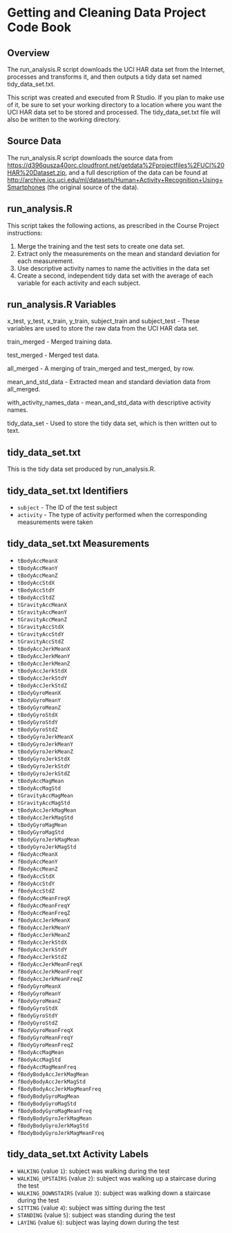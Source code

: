 # Getting and Cleaning Data Project Code Book

## Overview

The run_analysis.R script downloads the UCI HAR data set from the Internet, processes and transforms it, and then outputs a tidy data set named tidy_data_set.txt.

This script was created and executed from R Studio. If you plan to make use of it, be sure to set your working directory to a location where you want the UCI HAR data set to be stored and processed. The tidy_data_set.txt file will also be written to the working directory.

## Source Data

The run_analysis.R script downloads the source data from https://d396qusza40orc.cloudfront.net/getdata%2Fprojectfiles%2FUCI%20HAR%20Dataset.zip, and a full description of the data can be found at http://archive.ics.uci.edu/ml/datasets/Human+Activity+Recognition+Using+Smartphones (the original source of the data).

## run_analysis.R

This script takes the following actions, as prescribed in the Course Project instructions:

1. Merge the training and the test sets to create one data set.
2. Extract only the measurements on the mean and standard deviation for each measurement.
3. Use descriptive activity names to name the activities in the data set
4. Create a second, independent tidy data set with the average of each variable for each activity and each subject.

## run_analysis.R Variables

x_test, y_test, x_train, y_train, subject_train and subject_test - These variables are used to store the raw data from the UCI HAR data set.

train_merged - Merged training data.

test_merged - Merged test data.

all_merged - A merging of train_merged and test_merged, by row.

mean_and_std_data - Extracted mean and standard deviation data from all_merged.

with_activity_names_data - mean_and_std_data with descriptive activity names.

tidy_data_set - Used to store the tidy data set, which is then written out to text.

## tidy_data_set.txt

This is the tidy data set produced by run_analysis.R.

## tidy_data_set.txt Identifiers

* `subject` - The ID of the test subject
* `activity` - The type of activity performed when the corresponding measurements were taken

## tidy_data_set.txt Measurements

* `tBodyAccMeanX`
* `tBodyAccMeanY`
* `tBodyAccMeanZ`
* `tBodyAccStdX`
* `tBodyAccStdY`
* `tBodyAccStdZ`
* `tGravityAccMeanX`
* `tGravityAccMeanY`
* `tGravityAccMeanZ`
* `tGravityAccStdX`
* `tGravityAccStdY`
* `tGravityAccStdZ`
* `tBodyAccJerkMeanX`
* `tBodyAccJerkMeanY`
* `tBodyAccJerkMeanZ`
* `tBodyAccJerkStdX`
* `tBodyAccJerkStdY`
* `tBodyAccJerkStdZ`
* `tBodyGyroMeanX`
* `tBodyGyroMeanY`
* `tBodyGyroMeanZ`
* `tBodyGyroStdX`
* `tBodyGyroStdY`
* `tBodyGyroStdZ`
* `tBodyGyroJerkMeanX`
* `tBodyGyroJerkMeanY`
* `tBodyGyroJerkMeanZ`
* `tBodyGyroJerkStdX`
* `tBodyGyroJerkStdY`
* `tBodyGyroJerkStdZ`
* `tBodyAccMagMean`
* `tBodyAccMagStd`
* `tGravityAccMagMean`
* `tGravityAccMagStd`
* `tBodyAccJerkMagMean`
* `tBodyAccJerkMagStd`
* `tBodyGyroMagMean`
* `tBodyGyroMagStd`
* `tBodyGyroJerkMagMean`
* `tBodyGyroJerkMagStd`
* `fBodyAccMeanX`
* `fBodyAccMeanY`
* `fBodyAccMeanZ`
* `fBodyAccStdX`
* `fBodyAccStdY`
* `fBodyAccStdZ`
* `fBodyAccMeanFreqX`
* `fBodyAccMeanFreqY`
* `fBodyAccMeanFreqZ`
* `fBodyAccJerkMeanX`
* `fBodyAccJerkMeanY`
* `fBodyAccJerkMeanZ`
* `fBodyAccJerkStdX`
* `fBodyAccJerkStdY`
* `fBodyAccJerkStdZ`
* `fBodyAccJerkMeanFreqX`
* `fBodyAccJerkMeanFreqY`
* `fBodyAccJerkMeanFreqZ`
* `fBodyGyroMeanX`
* `fBodyGyroMeanY`
* `fBodyGyroMeanZ`
* `fBodyGyroStdX`
* `fBodyGyroStdY`
* `fBodyGyroStdZ`
* `fBodyGyroMeanFreqX`
* `fBodyGyroMeanFreqY`
* `fBodyGyroMeanFreqZ`
* `fBodyAccMagMean`
* `fBodyAccMagStd`
* `fBodyAccMagMeanFreq`
* `fBodyBodyAccJerkMagMean`
* `fBodyBodyAccJerkMagStd`
* `fBodyBodyAccJerkMagMeanFreq`
* `fBodyBodyGyroMagMean`
* `fBodyBodyGyroMagStd`
* `fBodyBodyGyroMagMeanFreq`
* `fBodyBodyGyroJerkMagMean`
* `fBodyBodyGyroJerkMagStd`
* `fBodyBodyGyroJerkMagMeanFreq`

## tidy_data_set.txt Activity Labels

* `WALKING` (value `1`): subject was walking during the test
* `WALKING_UPSTAIRS` (value `2`): subject was walking up a staircase during the test
* `WALKING_DOWNSTAIRS` (value `3`): subject was walking down a staircase during the test
* `SITTING` (value `4`): subject was sitting during the test
* `STANDING` (value `5`): subject was standing during the test
* `LAYING` (value `6`): subject was laying down during the test
